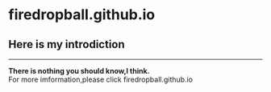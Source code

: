 # firedropball.github.io
## Here is my introdiction
**********
**There is nothing you should know,I think.**  
For more imformation,please click firedropball.github.io
